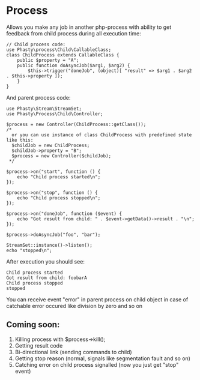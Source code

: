 Process
=======

Allows you make any job in another php-process with ability to get feedback from child
process during all execution time:

    // Child process code:
    use Phasty\process\Child\CallableClass;
    class ChildProcess extends CallableClass {
        public $property = "A";
        public function doAsyncJob($arg1, $arg2) {
            $this->trigger("doneJob", (object)[ "result" => $arg1 . $arg2  . $this->property ]);
        }
    }

And parent process code:

    use Phasty\Stream\StreamSet;
    use Phasty\Process\Child\Controller;

    $process = new Controller(ChildProcess::getClass());
    /*
      or you can use instance of class ChildProcess with predefined state like this:
      $childJob = new ChildProcess;
      $childJob->property = "B";
      $process = new Controller($childJob);
     */

    $process->on("start", function () {
        echo "Child process started\n";
    });

    $process->on("stop", function () {
        echo "Child process stopped\n";
    });

    $process->on("doneJob", function ($event) {
        echo "Got result from child: " . $event->getData()->result . "\n";
    });

    $process->doAsyncJob("foo", "bar");

    StreamSet::instance()->listen();
    echo "stopped\n";
    
After execution you should see:

    Child process started
    Got result from child: foobarA
    Child process stopped
    stopped

You can receive event "error" in parent process on child object in case
of catchable error occured like division by zero and so on

Coming soon:
------------

1. Killing process with $process->kill();
2. Getting result code
3. Bi-directional link (sending commands to child)
4. Getting stop reason (normal, signals like segmentation fault and so on)
5. Catching error on child process signalled (now you just get "stop" event)
